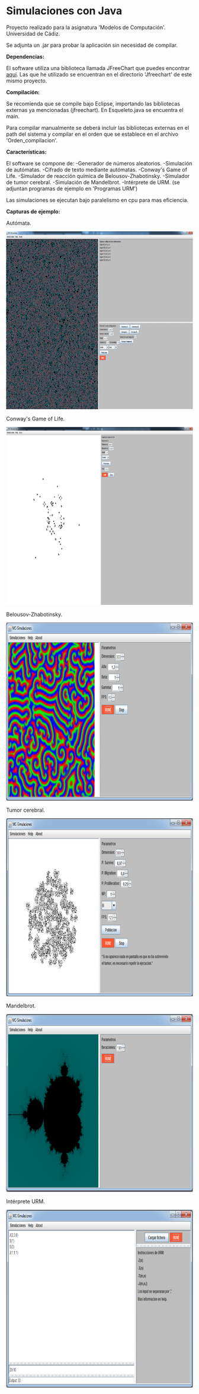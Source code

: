 # Simulaciones con Java

Proyecto realizado para la asignatura 'Modelos de Computación'. Universidad de Cádiz.

Se adjunta un .jar para probar la aplicación sin necesidad de compilar.

**Dependencias:**

El software utiliza una biblioteca llamada JFreeChart que puedes encontrar [aquí](https://github.com/jfree/jfreechart).
Las que he utilizado se encuentran en el directorio 'Jfreechart' de este mismo proyecto.

**Compilación:**

Se recomienda que se compile bajo Eclipse, importando las bibliotecas externas ya mencionadas (jfreechart). En Esqueleto.java se encuentra 
el main.

Para compilar manualmente se deberá incluir las bibliotecas externas en el path del sistema y compilar en el orden que se establece en
el archivo 'Orden_compilacion'.

**Características:**

El software se compone de:
-Generador de números aleatorios.
-Simulación de autómatas.
-Cifrado de texto mediante autómatas.
-Conway's Game of Life.
-Simulador de reacción química de Belousov-Zhabotinsky.
-Simulador de tumor cerebral.
-Simulación de Mandelbrot.
-Intérprete de URM. (se adjuntan programas de ejemplo en 'Programas URM')

Las simulaciones se ejecutan bajo paralelismo en cpu para mas eficiencia.

**Capturas de ejemplo:**

Autómata.
<p align="center">
	<img width="720" height="480" src="/images/automata.png"
</p>

Conway's Game of Life.
<p align="center">
	<img width="720" height="480" src="/images/conway.png"
</p>

Belousov-Zhabotinsky.
<p align="center">
	<img width="720" height="480" src="/images/belzab.png"
</p>

Tumor cerebral.
<p align="center">
	<img width="720" height="480" src="/images/tumor.png"
</p>

Mandelbrot.
<p align="center">
	<img width="720" height="480" src="/images/mandel.png"
</p>

Intérprete URM.
<p align="center">
	<img width="720" height="480" src="/images/urm.png"
</p>
